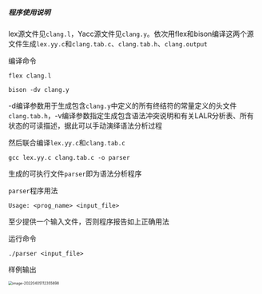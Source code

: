 ##### 程序使用说明

lex源文件见`clang.l`，Yacc源文件见`clang.y`。依次用flex和bison编译这两个源文件生成`lex.yy.c`和`clang.tab.c`、`clang.tab.h`、`clang.output`

编译命令

```shell
flex clang.l
```

```shell
bison -dv clang.y
```

-d编译参数用于生成包含`clang.y`中定义的所有终结符的常量定义的头文件`clang.tab.h`，-v编译参数指定生成包含语法冲突说明和有关LALR分析表、所有状态的可读描述，据此可以手动演绎语法分析过程

然后联合编译`lex.yy.c`和`clang.tab.c`

```shell
gcc lex.yy.c clang.tab.c -o parser
```

生成的可执行文件`parser`即为语法分析程序



`parser`程序用法

`Usage: <prog_name> <input_file>`

至少提供一个输入文件，否则程序报告如上正确用法

运行命令

```shell
./parser <input_file>
```



样例输出

 <img src="C:\Users\91889\AppData\Roaming\Typora\typora-user-images\image-20220405112355698.png" alt="image-20220405112355698" style="zoom:50%;" />